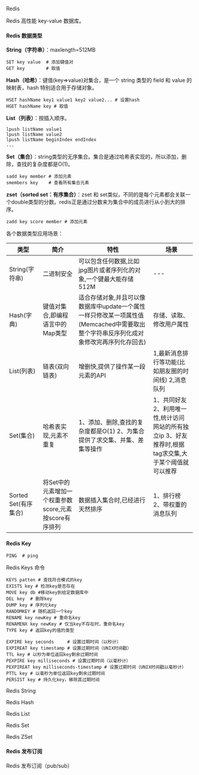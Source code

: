 Redis

Redis 高性能 key-value 数据库。

#### Redis 数据类型

**String（字符串）**：maxlength=512MB

```shell
SET key value  # 添加键值对
GET key        # 取值
```

**Hash（哈希）**：键值(key=>value)对集合，是一个 string 类型的 field 和 value 的映射表，hash 特别适合用于存储对象。

```shell
HSET hashName key1 value1 key2 value2... # 设置hash
HGET hashName key # 取值
```

**List（列表）**：按插入顺序。

```shell
lpush listName value1
lpush listName value2
lpush listName beginIndex endIndex
...
```

**Set（集合）**：string类型的无序集合。集合是通过哈希表实现的，所以添加，删除，查找的复杂度都是O(1)。

```shell
sadd key member # 添加元素
smembers key    # 查看所有集合元素
```

**zset（sorted set：有序集合）**：zset 和 set类似，不同的是每个元素都会关联一个double类型的分数。redis正是通过分数来为集合中的成员进行从小到大的排序。

```shell
zadd key score member # 添加元素
```

各个数据类型应用场景：

| 类型                 | 简介                                                   | 特性                                                         | 场景                                                         |
| -------------------- | ------------------------------------------------------ | ------------------------------------------------------------ | ------------------------------------------------------------ |
| String(字符串)       | 二进制安全                                             | 可以包含任何数据,比如jpg图片或者序列化的对象,一个键最大能存储512M | ---                                                          |
| Hash(字典)           | 键值对集合,即编程语言中的Map类型                       | 适合存储对象,并且可以像数据库中update一个属性一样只修改某一项属性值(Memcached中需要取出整个字符串反序列化成对象修改完再序列化存回去) | 存储、读取、修改用户属性                                     |
| List(列表)           | 链表(双向链表)                                         | 增删快,提供了操作某一段元素的API                             | 1,最新消息排行等功能(比如朋友圈的时间线) 2,消息队列          |
| Set(集合)            | 哈希表实现,元素不重复                                  | 1、添加、删除,查找的复杂度都是O(1) 2、为集合提供了求交集、并集、差集等操作 | 1、共同好友 2、利用唯一性,统计访问网站的所有独立ip 3、好友推荐时,根据tag求交集,大于某个阈值就可以推荐 |
| Sorted Set(有序集合) | 将Set中的元素增加一个权重参数score,元素按score有序排列 | 数据插入集合时,已经进行天然排序                              | 1、排行榜 2、带权重的消息队列                                |



#### Redis Key

```shell
PING  # ping
```

Redis Keys 命令

```shell
KEYS patten # 查找符合模式的key
EXISTS key # 检测key是否存在
MOVE key db #移动key到给定数据库中
DEL key  # 删除key
DUMP key # 序列化key
RANDOMKEY # 随机返回一个key
RENAME key newKey # 重命名key
RENAMENX key newKey # 仅当key不存在时，重命名key
TYPE key # 返回key的值的类型

EXPIRE key seconds     # 设置过期时间（以秒计）
EXPIREAT key timestamp # 设置过期时间（UNIX时间戳）
TTL key # 以秒为单位返回key剩余过期时间
PEXPIRE key milliseconds # 设置过期时间（以毫秒计）
PEXPIREAT key milliseconds-timestamp # 设置过期时间（UNIX时间戳以毫秒计）
PTTL key # 以毫秒为单位返回key剩余过期时间
PERSIST key # 持久化key，移除其过期时间
```

Redis String

Redis Hash

Redis List

Redis Set

Redis ZSet

#### Redis 发布订阅

Redis 发布订阅（pub/sub）